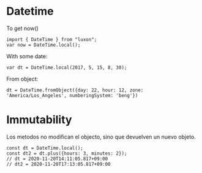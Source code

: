 # Datetime

To get now()

```
import { DateTime } from "luxon";
var now = DateTime.local();
```

With some date:
```
var dt = DateTime.local(2017, 5, 15, 8, 30);
```

From object:

```
dt = DateTime.fromObject({day: 22, hour: 12, zone: 'America/Los_Angeles', numberingSystem: 'beng'})

```

# Immutability

Los metodos no modifican el objecto, sino que devuelven un nuevo objeto.

```
const dt = DateTime.local();
const dt2 = dt.plus({hours: 3, minutes: 2});
// dt = 2020-11-20T14:11:05.817+09:00
// dt2 = 2020-11-20T17:13:05.817+09:00
```
